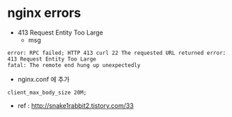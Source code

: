 # nginx errors

- 413 Request Entity Too Large
  * msg
```
error: RPC failed; HTTP 413 curl 22 The requested URL returned error: 413 Request Entity Too Large
fatal: The remote end hung up unexpectedly
```
  * nginx.conf 에 추가
```
client_max_body_size 20M;
```
  * ref : http://snake1rabbit2.tistory.com/33